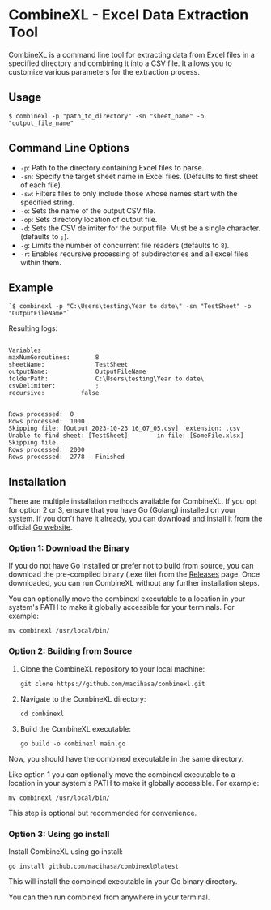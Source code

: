 # CombineXL - Excel Data Extraction Tool

CombineXL is a command line tool for extracting data from Excel files in a specified directory and combining it into a CSV file. It allows you to customize various parameters for the extraction process.

## Usage

```
$ combinexl -p "path_to_directory" -sn "sheet_name" -o "output_file_name"
```

## Command Line Options

- `-p`: Path to the directory containing Excel files to parse.
- `-sn`: Specify the target sheet name in Excel files. (Defaults to first sheet of each file).
- `-sw`: Filters files to only include those whose names start with the specified string.
- `-o`: Sets the name of the output CSV file.
- `-op`: Sets directory location of output file.
- `-d`: Sets the CSV delimiter for the output file. Must be a single character. (defaults to `;`).
- `-g`: Limits the number of concurrent file readers (defaults to `8`).
- `-r`: Enables recursive processing of subdirectories and all excel files within them.

## Example

```
`$ combinexl -p "C:\Users\testing\Year to date\" -sn "TestSheet" -o "OutputFileName"`
```

Resulting logs:

```

Variables
maxNumGoroutines:       8
sheetName:              TestSheet
outputName:             OutputFileName
folderPath:             C:\Users\testing\Year to date\
csvDelimiter:           ;
recursive:   		false


Rows processed:  0
Rows processed:  1000
Skipping file: [Output 2023-10-23 16_07_05.csv]  extension: .csv
Unable to find sheet: [TestSheet]        in file: [SomeFile.xlsx]            Skipping file..
Rows processed:  2000
Rows processed:  2778 - Finished

```

## Installation

There are multiple installation methods available for CombineXL. If you opt for option 2 or 3, ensure that you have Go (Golang) installed on your system. If you don't have it already, you can download and install it from the official [Go website](https://golang.org/dl/).

### Option 1: Download the Binary

If you do not have Go installed or prefer not to build from source, you can download the pre-compiled binary (.exe file) from the [Releases](https://github.com/macihasa/combinexl/releases) page. Once downloaded, you can run CombineXL without any further installation steps.

You can optionally move the combinexl executable to a location in your system's PATH to make it globally accessible for your terminals. For example:

```shell
mv combinexl /usr/local/bin/
```
### Option 2: Building from Source 

1. Clone the CombineXL repository to your local machine:

   ```shell
   git clone https://github.com/macihasa/combinexl.git
   ```
2. Navigate to the CombineXL directory:

   ```shell
   cd combinexl
   ```
3. Build the CombineXL executable:

   ```shell
   go build -o combinexl main.go
   ```

Now, you should have the combinexl executable in the same directory.

Like option 1 you can optionally move the combinexl executable to a location in your system's PATH to make it globally accessible. For example:

```shell
mv combinexl /usr/local/bin/
```

This step is optional but recommended for convenience.

### Option 3: Using go install

Install CombineXL using go install:

```shell
go install github.com/macihasa/combinexl@latest
```

This will install the combinexl executable in your Go binary directory.

You can then run combinexl from anywhere in your terminal.
